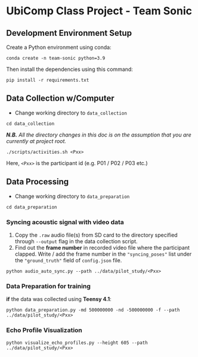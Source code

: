 #  UbiComp Class Project - Team Sonic
## Development Environment Setup

Create a Python environment using conda:

```shell
conda create -n team-sonic python=3.9
```

Then install the dependencies using this command:

```shell
pip install -r requirements.txt
```

## Data Collection w/Computer

* Change working directory to ```data_collection```

```shell
cd data_collection
```

_**N.B.** All the directory changes in this doc is on the assumption that you are currently at project root._

```shell
./scripts/activities.sh <Pxx>
```

Here, ```<Pxx>``` is the participant id (e.g. P01 / P02 / P03 etc.)

## Data Processing

* Change working directory to ```data_preparation```

```shell
cd data_preparation
```

### Syncing acoustic signal with video data

1. Copy the ```.raw``` audio file(s) from SD card to the directory specified through ```--output``` flag in the data
   collection script.
2. Find out the **frame number** in recorded video file where the participant clapped. Write / add the frame number in
   the ```"syncing_poses"``` list under the ```"ground_truth"``` field of ```config.json``` file.

```shell
python audio_auto_sync.py --path ../data/pilot_study/<Pxx>
```

### Data Preparation for training

**if** the data was collected using **Teensy 4.1**:
```shell
python data_preparation.py -md 500000000 -nd -500000000 -f --path ../data/pilot_study/<Pxx>
```

### Echo Profile Visualization

```shell
python visualize_echo_profiles.py --height 605 --path ../data/pilot_study/<Pxx>
```
